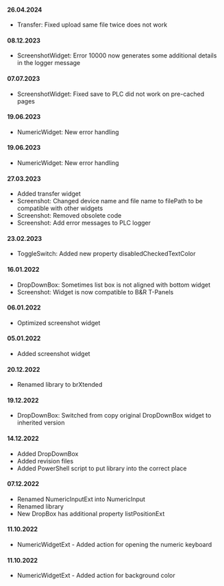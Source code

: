 #### 26.04.2024
- Transfer: Fixed upload same file twice does not work

#### 08.12.2023
- ScreenshotWidget: Error 10000 now generates some additional details in the logger message

#### 07.07.2023
- ScreenshotWidget: Fixed save to PLC did not work on pre-cached pages

#### 19.06.2023
- NumericWidget: New error handling

#### 19.06.2023
- NumericWidget: New error handling

#### 27.03.2023
- Added transfer widget
- Screenshot: Changed device name and file name to filePath to be compatible with other widgets 
- Screenshot: Removed obsolete code 
- Screenshot: Add error messages to PLC logger 

#### 23.02.2023
- ToggleSwitch: Added new property disabledCheckedTextColor

#### 16.01.2022
- DropDownBox: Sometimes list box is not aligned with bottom widget
- Screenshot: Widget is now compatible to B&R T-Panels

#### 06.01.2022
- Optimized screenshot widget

#### 05.01.2022
- Added screenshot widget

#### 20.12.2022
- Renamed library to brXtended

#### 19.12.2022
- DropDownBox: Switched from copy original DropDownBox widget to inherited version

#### 14.12.2022
- Added DropDownBox
- Added revision files
- Added PowerShell script to put library into the correct place

#### 07.12.2022
- Renamed NumericInputExt into NumericInput
- Renamed library
- New DropBox has additional property listPositionExt

#### 11.10.2022
- NumericWidgetExt - Added action for opening the numeric keyboard

#### 11.10.2022
- NumericWidgetExt - Added action for background color

